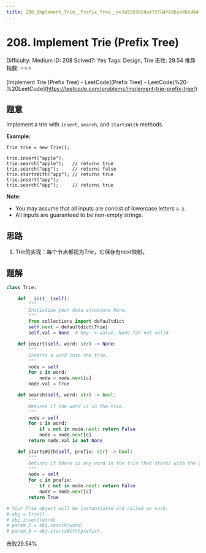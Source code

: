 ```yaml
---
title: 208_Implement_Trie__Prefix_Tree__ee3a555905da473784f6dbced56d04fd
---
```


# 208. Implement Trie (Prefix Tree)

Difficulty: Medium
ID: 208
Solved?: Yes
Tags: Design, Trie
击败: 29.54
推荐指数: ⭐⭐⭐

[Implement Trie (Prefix Tree) - LeetCode](Prefix Tree) - LeetCode)%20-%20LeetCode](https://leetcode.com/problems/implement-trie-prefix-tree/)

## 题意

Implement a trie with `insert`, `search`, and `startsWith` methods.

**Example:**

```
Trie trie = new Trie();

trie.insert("apple");
trie.search("apple");   // returns true
trie.search("app");     // returns false
trie.startsWith("app"); // returns true
trie.insert("app");   
trie.search("app");     // returns true

```

**Note:**

- You may assume that all inputs are consist of lowercase letters `a-z`.
- All inputs are guaranteed to be non-empty strings.

## 思路

1. Trie的实现：每个节点都视为Trie，它保存有next映射。

## 题解

```python
class Trie:

    def __init__(self):
        """
        Initialize your data structure here.
        """
        from collections import defaultdict
        self.next = defaultdict(Trie)
        self.val = None  # key -> value, None for not valid

    def insert(self, word: str) -> None:
        """
        Inserts a word into the trie.
        """
        node = self
        for c in word:
            node = node.next[c]
        node.val = True

    def search(self, word: str) -> bool:
        """
        Returns if the word is in the trie.
        """
        node = self
        for c in word:
            if c not in node.next: return False
            node = node.next[c]
        return node.val is not None

    def startsWith(self, prefix: str) -> bool:
        """
        Returns if there is any word in the trie that starts with the given prefix.
        """
        node = self
        for c in prefix:
            if c not in node.next: return False
            node = node.next[c]
        return True

# Your Trie object will be instantiated and called as such:
# obj = Trie()
# obj.insert(word)
# param_2 = obj.search(word)
# param_3 = obj.startsWith(prefix)
```

击败29.54%